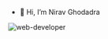 - 👋 Hi, I’m Nirav Ghodadra


![web-developer](https://user-images.githubusercontent.com/102796128/166426025-7d25ede0-4e15-4564-8ea3-a3b6b618f411.gif)

<!---
nirav-adrixus/nirav-adrixus is a ✨ special ✨ repository because its `README.md` (this file) appears on your GitHub profile.
You can click the Preview link to take a look at your changes.
--->

